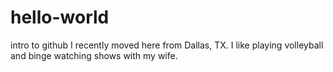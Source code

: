 # hello-world
intro to github
I recently moved here from Dallas, TX. I like playing volleyball and binge watching shows with my wife. 
